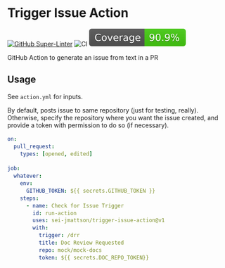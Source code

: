 # Trigger Issue Action

[![GitHub Super-Linter](https://github.com/sei-jmattson/trigger-issue-action/actions/workflows/linter.yml/badge.svg)](https://github.com/super-linter/super-linter)
![CI](https://github.com/sei-jmattson/trigger-issue-action/actions/workflows/ci.yml/badge.svg)
![Coverage](badges/coverage.svg)

GitHub Action to generate an issue from text in a PR

## Usage

See `action.yml` for inputs.

By default, posts issue to same repository (just for testing, really).
Otherwise, specify the repository where you want the issue created, and provide
a token with permission to do so (if necessary).

```yaml
on:
  pull_request:
    types: [opened, edited]

job:
  whatever:
    env:
      GITHUB_TOKEN: ${{ secrets.GITHUB_TOKEN }}
    steps:
      - name: Check for Issue Trigger
        id: run-action
        uses: sei-jmattson/trigger-issue-action@v1
        with:
          trigger: /drr
          title: Doc Review Requested
          repo: mock/mock-docs
          token: ${{ secrets.DOC_REPO_TOKEN}}
```
